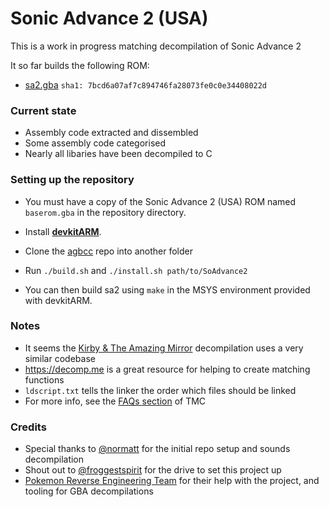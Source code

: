 # Sonic Advance 2 (USA)

This is a work in progress matching decompilation of Sonic Advance 2

It so far builds the following ROM:
* [sa2.gba](https://datomatic.no-intro.org/index.php?page=show_record&s=23&n=0890) `sha1: 7bcd6a07af7c894746fa28073fe0c0e34408022d`

### Current state

- Assembly code extracted and dissembled
- Some assembly code categorised
- Nearly all libaries have been decompiled to C

### Setting up the repository

* You must have a copy of the Sonic Advance 2 (USA) ROM named `baserom.gba` in the repository directory.

* Install [**devkitARM**](http://devkitpro.org/wiki/Getting_Started/devkitARM).

* Clone the [agbcc](https://github.com/pret/agbcc) repo into another folder

* Run `./build.sh` and `./install.sh path/to/SoAdvance2`

* You can then build sa2 using `make` in the MSYS environment provided with devkitARM.

### Notes

- It seems the [Kirby & The Amazing Mirror](https://github.com/jiangzhengwenjz/katam/) decompilation uses a very similar codebase
- https://decomp.me is a great resource for helping to create matching functions
- `ldscript.txt` tells the linker the order which files should be linked
- For more info, see the [FAQs section](https://zelda64.dev/games/tmc) of TMC

### Credits

- Special thanks to [@normatt](github.com/normatt) for the initial repo setup and sounds decompilation
- Shout out to [@froggestspirit](github.com/froggestspirit) for the drive to set this project up
- [Pokemon Reverse Engineering Team](github.com/pret) for their help with the project, and tooling for GBA decompilations
